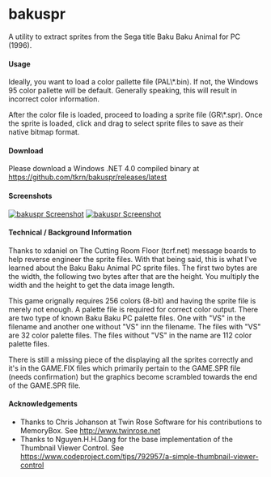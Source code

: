 # bakuspr

A utility to extract sprites from the Sega title Baku Baku Animal for PC (1996). 

#### Usage

Ideally, you want to load a color pallette file (PAL\\*.bin). If not, the Windows 95 color pallette will be default. Generally speaking, this will result in incorrect color information. 

After the color file is loaded, proceed to loading a sprite file (GR\\*.spr). Once the sprite is loaded, click and drag to select sprite files to save as their native bitmap format. 

#### Download

Please download a Windows .NET 4.0 compiled binary at https://github.com/tkrn/bakuspr/releases/latest 

#### Screenshots

[![bakuspr Screenshot](http://nthnk.com/github/bakuspr_1_thumb.png)](http://nthnk.com/github/bakuspr_1.png)
[![bakuspr Screenshot](http://nthnk.com/github/bakuspr_2_thumb.png)](http://nthnk.com/github/bakuspr_2.png)

#### Technical / Background Information
Thanks to xdaniel on The Cutting Room Floor (tcrf.net) message boards to help reverse engineer the sprite files. With that being said, this is what I've learned about the Baku Baku Animal PC sprite files. The first two bytes are the width, the following two bytes after that are the height. You multiply the width and the height to get the data image length. 

This game orignally requires 256 colors (8-bit) and having the sprite file is merely not enough. A palette file is required for correct color output. There are two type of known Baku Baku PC palette files. One with "VS" in the filename and another one without "VS" inn the filename. The files with "VS" are 32 color palette files. The files without "VS" in the name are 112 color palette files.

There is still a missing piece of the displaying all the sprites correctly and it's in the GAME.FIX files which primarily pertain to the GAME.SPR file (needs confirmation) but the graphics become scrambled towards the end of the GAME.SPR file.

#### Acknowledgements

* Thanks to Chris Johanson at Twin Rose Software for his contributions to MemoryBox. See http://www.twinrose.net
* Thanks to Nguyen.H.H.Dang for the base implementation of the Thumbnail Viewer Control. See https://www.codeproject.com/tips/792957/a-simple-thumbnail-viewer-control